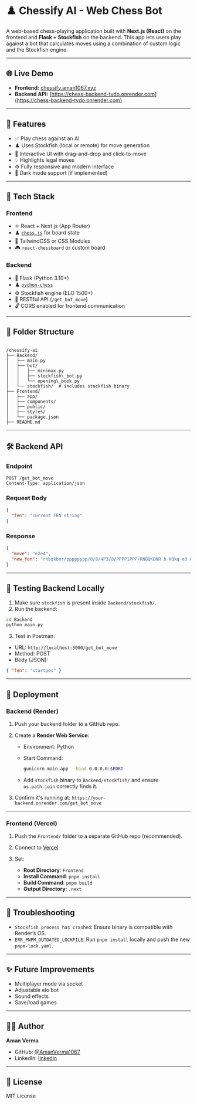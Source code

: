 # ♟️ Chessify AI - Web Chess Bot

A web-based chess-playing application built with **Next.js (React)** on the frontend and **Flask + Stockfish** on the backend. This app lets users play against a bot that calculates moves using a combination of custom logic and the Stockfish engine.

---

## 🌐 Live Demo

- **Frontend:** [chessify.aman1067.xyz](http://chessify.aman1067.xyz/)
- **Backend API:** [https://chess-backend-tvdo.onrender.com](https://chess-backend-tvdo.onrender.com)

---

## 🚀 Features

- ✅ Play chess against an AI
- ♟️ Uses Stockfish (local or remote) for move generation
- 🎨 Interactive UI with drag-and-drop and click-to-move
- 💡 Highlights legal moves
- ⚙️ Fully responsive and modern interface
- 🌙 Dark mode support (if implemented)

---

## 🧠 Tech Stack

### Frontend
- ⚛️ React + Next.js (App Router)
- ♟️ [`chess.js`](https://github.com/jhlywa/chess.js) for board state
- 💅 TailwindCSS or CSS Modules
- 🎮 `react-chessboard` or custom board

### Backend
- 🐍 Flask (Python 3.10+)
- ♟️ [`python-chess`](https://github.com/niklasf/python-chess)
- ⚙️ Stockfish engine (ELO 1500+)
- 🔁 RESTful API (`/get_bot_move`)
- 🔓 CORS enabled for frontend communication

---

## 📂 Folder Structure

```

/chessify-ai
├── Backend/
│   ├── main.py
│   ├── bot/
│   │   ├── minimax.py
│   │   ├── stockfish\_bot.py
│   │   └── opening\_book.py
│   └── stockfish/  # includes stockfish binary
├── Frontend/
│   ├── app/
│   ├── components/
│   ├── public/
│   ├── styles/
│   └── package.json
├── README.md

````

---

## 🛠️ Backend API

### Endpoint

```http
POST /get_bot_move
Content-Type: application/json
````

### Request Body

```json
{
  "fen": "current FEN string"
}
```

### Response

```json
{
  "move": "e2e4",
  "new_fen": "rnbqkbnr/pppppppp/8/8/4P3/8/PPPP1PPP/RNBQKBNR b KQkq e3 0 1"
}
```

---

## 🧪 Testing Backend Locally

1. Make sure `stockfish` is present inside `Backend/stockfish/`.
2. Run the backend:

```bash
cd Backend
python main.py
```

3. Test in Postman:

* URL: `http://localhost:5000/get_bot_move`
* Method: POST
* Body (JSON):

```json
{ "fen": "startpos" }
```

---

## 🔄 Deployment

### Backend (Render)

1. Push your backend folder to a GitHub repo.

2. Create a **Render Web Service**:

   * Environment: Python
   * Start Command:

     ```bash
     gunicorn main:app --bind 0.0.0.0:$PORT
     ```
   * Add `stockfish` binary to `Backend/stockfish/` and ensure `os.path.join` correctly finds it.

3. Confirm it's running at:
   `https://your-backend.onrender.com/get_bot_move`

---

### Frontend (Vercel)

1. Push the `Frontend/` folder to a separate GitHub repo (recommended).
2. Connect to [Vercel](https://vercel.com)
3. Set:

   * **Root Directory**: `Frontend`
   * **Install Command**: `pnpm install`
   * **Build Command**: `pnpm build`
   * **Output Directory**: `.next`

---

## 🐞 Troubleshooting

* `Stockfish process has crashed`: Ensure binary is compatible with Render’s OS.
* `ERR_PNPM_OUTDATED_LOCKFILE`: Run `pnpm install` locally and push the new `pnpm-lock.yaml`.

---

## ✨ Future Improvements

* Multiplayer mode via socket
* Adjustable elo bot
* Sound effects
* Save/load games

---

## 👨‍💻 Author

**Aman Verma**
- GitHub: [@AmanVerma1067](https://github.com/AmanVerma1067)
- LinkedIn: [linkedin](https://linkedin.com/in/amanverma1067)

---

## 📜 License

MIT License
